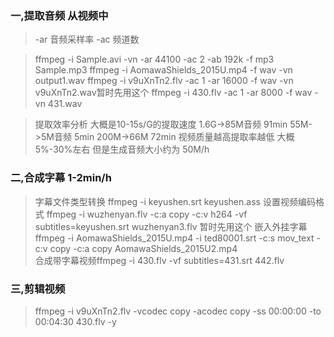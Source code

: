 ### 一,提取音频 从视频中
>-ar 音频采样率 
-ac 频道数

>ffmpeg -i Sample.avi -vn -ar 44100 -ac 2 -ab 192k -f mp3 Sample.mp3 
ffmpeg -i AomawaShields_2015U.mp4 -f wav -vn output1.wav 
ffmpeg -i v9uXnTn2.flv -ac 1 -ar 16000 -f wav -vn v9uXnTn2.wav暂时先用这个 
ffmpeg -i 430.flv -ac 1 -ar 8000 -f wav -vn 431.wav  

>提取效率分析 
大概是10-15s/G的提取速度 
1.6G->85M音频 91min 
55M->5M音频 5min 
200M->66M  72min 
视频质量越高提取率越低 大概5%-30%左右 但是生成音频大小约为 50M/h 
	

### 二,合成字幕 1-2min/h

>字幕文件类型转换 ffmpeg -i keyushen.srt keyushen.ass 
设置视频编码格式 ffmpeg -i wuzhenyan.flv -c:a copy -c:v h264 -vf subtitles=keyushen.srt wuzhenyan3.flv 暂时先用这个 
嵌入外挂字幕 ffmpeg -i AomawaShields_2015U.mp4 -i ted80001.srt -c:s mov_text -c:v copy -c:a copy AomawaShields_2015U2.mp4 	
合成带字幕视频ffmpeg -i 430.flv -vf subtitles=431.srt 442.flv 
	
### 三,剪辑视频

>ffmpeg  -i v9uXnTn2.flv -vcodec copy -acodec copy -ss 00:00:00 -to 00:04:30 430.flv -y
